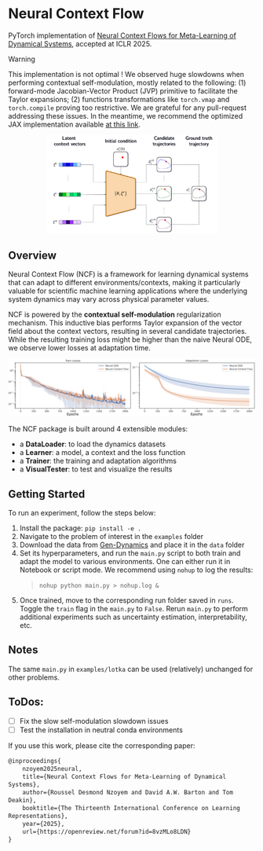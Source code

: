 
# Neural Context Flow

PyTorch implementation of [Neural Context Flows for Meta-Learning of Dynamical Systems](https://arxiv.org/abs/2405.02154), accepted at ICLR 2025.
> [!WARNING]  
> This implementation is not optimal ! We observed huge slowdowns when performing contextual self-modulation, mostly related to the following:
    (1) forward-mode Jacobian-Vector Product (JVP) primitive to facilitate the Taylor expansions;
    (2) functions transformations like `torch.vmap` and `torch.compile` proving too restrictive.
    We are grateful for any pull-request addressing these issues. In the meantime, we recommend the optimized JAX implementation available [at this link](https://github.com/ddrous/ncflow).

<p align="center">
<img src="docs/assets/hydra.png" alt="drawing" width="350"/>
</p>

## Overview
Neural Context Flow (NCF) is a framework for learning dynamical systems that can adapt to different environments/contexts, making it particularly valuable for scientific machine learning applications where the underlying system dynamics may vary across physical parameter values.

NCF is powered by the __contextual self-modulation__ regularization mechanism. This inductive bias performs Taylor expansion of the vector field about the context vectors, resulting in several candidate trajectories. While the resulting training loss might be higher than the naive Neural ODE, we observe lower losses at adaptation time.

<p align="center">
<img src="docs/assets/losses.png" alt="drawing" width="800"/>
</p>

The NCF package is built around 4 extensible modules: 
- a __DataLoader__: to load the dynamics datasets
- a __Learner__: a model, a context and the loss function
- a __Trainer__: the training and adaptation algorithms
- a __VisualTester__: to test and visualize the results

## Getting Started
To run an experiment, follow the steps below:
1. Install the package: `pip install -e .`
2. Navigate to the problem of interest in the `examples` folder
3. Download the data from [Gen-Dynamics](https://github.com/ddrous/gen-dynamics) and place it in the `data` folder
4. Set its hyperparameters, and run the `main.py` script to both train and adapt the model to various environments. One can either run it in Notebook or script mode. We recommend using `nohup` to log the results: 
    > ```nohup python main.py > nohup.log &```
5. Once trained, move to the corresponding run folder saved in `runs`. Toggle the `train` flag in the `main.py` to `False`. Rerun `main.py` to perform additional experiments such as uncertainty estimation, interpretability, etc. 

## Notes
The same `main.py` in `examples/lotka` can be used (relatively) unchanged for other problems.

## ToDos:
- [ ] Fix the slow self-modulation slowdown issues
- [ ] Test the installation in neutral conda environments

If you use this work, please cite the corresponding paper:
```
@inproceedings{
    nzoyem2025neural,
    title={Neural Context Flows for Meta-Learning of Dynamical Systems},
    author={Roussel Desmond Nzoyem and David A.W. Barton and Tom Deakin},
    booktitle={The Thirteenth International Conference on Learning Representations},
    year={2025},
    url={https://openreview.net/forum?id=8vzMLo8LDN}
}
```
